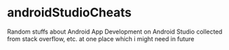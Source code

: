 # androidStudioCheats
Random stuffs about Android App Development on Android Studio collected from stack overflow, etc. at one place which i might need in future
